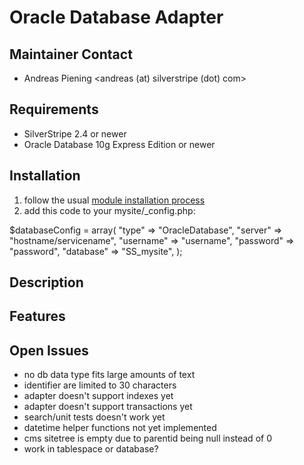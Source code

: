 # Oracle Database Adapter

## Maintainer Contact
 * Andreas Piening <andreas (at) silverstripe (dot) com>

## Requirements
 * SilverStripe 2.4 or newer
 * Oracle Database 10g Express Edition or newer

## Installation
 1. follow the usual [module installation process](http://doc.silverstripe.org/modules#installation)
 2. add this code to your mysite/_config.php:

$databaseConfig = array(
	"type" => "OracleDatabase",
	"server" => "hostname/servicename",
	"username" => "username",
	"password" => "password",
	"database" => "SS_mysite",
);


## Description

## Features

## Open Issues

 * no db data type fits large amounts of text
 * identifier are limited to 30 characters
 * adapter doesn't support indexes yet
 * adapter doesn't support transactions yet
 * search/unit tests doesn't work yet
 * datetime helper functions not yet implemented
 * cms sitetree is empty due to parentid being null instead of 0
 * work in tablespace or database?